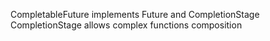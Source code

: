 CompletableFuture implements Future and CompletionStage
CompletionStage allows complex functions composition

